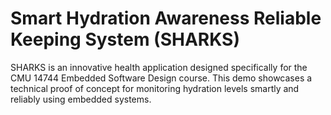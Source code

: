 # Smart Hydration Awareness Reliable Keeping System (SHARKS)

SHARKS is an innovative health application designed specifically for the CMU 14744 Embedded Software Design course. This demo showcases a technical proof of concept for monitoring hydration levels smartly and reliably using embedded systems.



